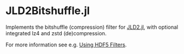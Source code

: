 # JLD2Bitshuffle.jl

Implements the bitshuffle (compression) filter for [JLD2.jl](https://github.com/JuliaIO/JLD2.jl),
with optional integrated lz4 and zstd (de)compression.

For more information see e.g. [Using HDF5 Filters](https://hdfgroup.github.io/hdf5/develop/_h5_d__u_g.html#title6).
